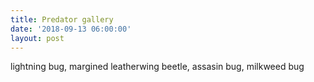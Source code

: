 ```yaml
---
title: Predator gallery
date: '2018-09-13 06:00:00'
layout: post
---
```


lightning bug, margined leatherwing beetle, assasin bug, milkweed bug